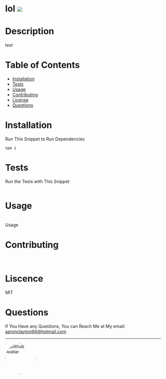 
# lol ![](https://img.shields.io/badge/License-MIT-important)

# Description
test

# Table of Contents
* [Installation](#installation)
* [Tests](#tests)
* [Usage](#usage)
* [Contributing](#contributing)
* [License](#license)
* [Questions](#questions)

# Installation
Run This Snippet to Run Dependencies 
```
npm i 
```

# Tests
Run the Tests with This Snippet
```

```

# Usage
<br />
Usage

# Contributing
<br />



# Liscence <br />
MIT

# Questions
If You Have any Questions, You can Reach Me at My email: aaronclayton94@hotmail.com  
<hr/>
<img src="https://avatars0.githubusercontent.com/u/59687895?v=4" alt="Github Avatar" style="border-radius:50px" width="100px"/>
